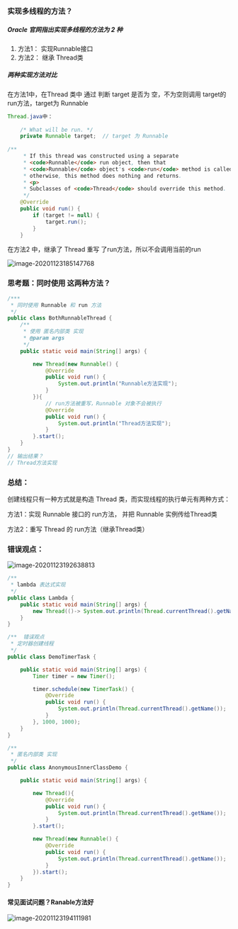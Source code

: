 ### 实现多线程的方法？

##### Oracle 官网指出实现多线程的方法为 2 种

1. 方法1： 实现Runnable接口
2. 方法2： 继承 Thread类

##### 两种实现方法对比

在方法1中，在Thread 类中 通过 判断 target 是否为 空，不为空则调用 target的 run方法，target为 Runnable

```java
Thread.java中：
 
    /* What will be run. */
    private Runnable target;  // target 为 Runnable 
    
/**
     * If this thread was constructed using a separate
     * <code>Runnable</code> run object, then that
     * <code>Runnable</code> object's <code>run</code> method is called;
     * otherwise, this method does nothing and returns.
     * <p>
     * Subclasses of <code>Thread</code> should override this method.
     */
    @Override
    public void run() {
        if (target != null) {
            target.run();
        }
    }   

```

在方法2 中，继承了 Thread 重写 了run方法，所以不会调用当前的run

![image-20201123185147768](C:\Users\localuser\AppData\Roaming\Typora\typora-user-images\image-20201123185147768.png)

### 思考题：同时使用 这两种方法？

```java
/***
 * 同时使用 Runnable 和 run 方法
 */
public class BothRunnableThread {
    /**
     * 使用 匿名内部类 实现
     * @param args
     */
    public static void main(String[] args) {

        new Thread(new Runnable() {
            @Override
            public void run() {
                System.out.println("Runnable方法实现");
            }
        }){
            // run方法被重写，Runnable 对象不会被执行
            @Override
            public void run() {
                System.out.println("Thread方法实现");
            }
        }.start();
    }
}
// 输出结果？
// Thread方法实现
```

### 总结：

创建线程只有一种方式就是构造 Thread 类，而实现线程的执行单元有两种方式：

方法1：实现 Runnable 接口的 run方法， 并把 Runnable 实例传给Thread类

方法2：重写 Thread 的 run方法（继承Thread类）



### 错误观点：

![image-20201123192638813](C:\Users\localuser\AppData\Roaming\Typora\typora-user-images\image-20201123192638813.png)

```java
/**
 * lambda 表达式实现
 */
public class Lambda {
    public static void main(String[] args) {
        new Thread(()-> System.out.println(Thread.currentThread().getName())).start();
    }
}

/**  错误观点
 * 定时器创建线程
 */
public class DemoTimerTask {

    public static void main(String[] args) {
        Timer timer = new Timer();

        timer.schedule(new TimerTask() {
            @Override
            public void run() {
                System.out.println(Thread.currentThread().getName());
            }
        }, 1000, 1000);
    }
}

/**
 * 匿名内部类 实现
 */
public class AnonymousInnerClassDemo {

    public static void main(String[] args) {

        new Thread(){
            @Override
            public void run() {
                System.out.println(Thread.currentThread().getName());
            }
        }.start();

        new Thread(new Runnable() {
            @Override
            public void run() {
                System.out.println(Thread.currentThread().getName());
            }
        }).start();
    }
}
```

#### 常见面试问题？Ranable方法好

![image-20201123194111981](C:\Users\localuser\AppData\Roaming\Typora\typora-user-images\image-20201123194111981.png)











